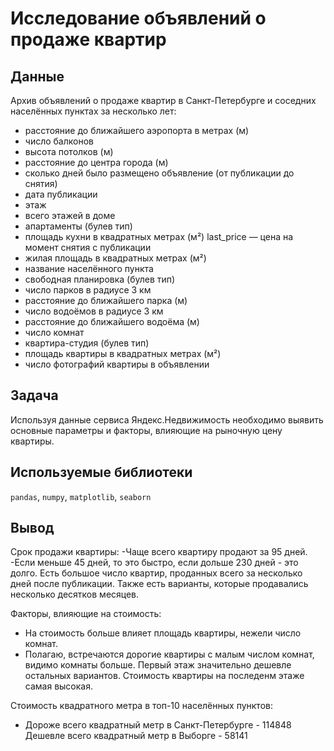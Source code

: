 # Исследование объявлений о продаже квартир
## Данные
Архив объявлений о продаже квартир в Санкт-Петербурге и соседних населённых пунктах за несколько лет:

- расстояние до ближайшего аэропорта в метрах (м)
- число балконов
- высота потолков (м)
- расстояние до центра города (м)
- сколько дней было размещено объявление (от публикации до снятия)
- дата публикации
- этаж
- всего этажей в доме
- апартаменты (булев тип)
- площадь кухни в квадратных метрах (м²) last_price — цена на момент снятия с публикации
- жилая площадь в квадратных метрах (м²)
- название населённого пункта
- свободная планировка (булев тип)
- число парков в радиусе 3 км
- расстояние до ближайшего парка (м)
- число водоёмов в радиусе 3 км
- расстояние до ближайшего водоёма (м)
- число комнат
- квартира-студия (булев тип)
- площадь квартиры в квадратных метрах (м²)
- число фотографий квартиры в объявлении
## Задача
Используя данные сервиса Яндекс.Недвижимость необходимо выявить основные параметры и факторы, влияющие на рыночную цену квартиры.

## Используемые библиотеки
`pandas`, `numpy`, `matplotlib`, `seaborn`

## Вывод
Срок продажи квартиры:
-Чаще всего квартиру продают за 95 дней. 
-Если меньше 45 дней, то это быстро, если дольше 230 дней - это долго. Есть большое число квартир, проданных всего за несколько дней после публикации. Также есть варианты, которые продавались несколько десятков месяцев.

Факторы, влияющие на стоимость:
- На стоимость больше влияет площадь квартиры, нежели число комнат. 
- Полагаю, встречаются дорогие квартиры с малым числом комнат, видимо комнаты больше. Первый этаж значительно дешевле остальных вариантов. Стоимость квартиры на последенм этаже самая высокая.

Стоимость квадратного метра в топ-10 населённых пунктов:
- Дороже всего квадратный метр в Санкт-Петербурге - 114848 Дешевле всего квадратный метр в Выборге - 58141
